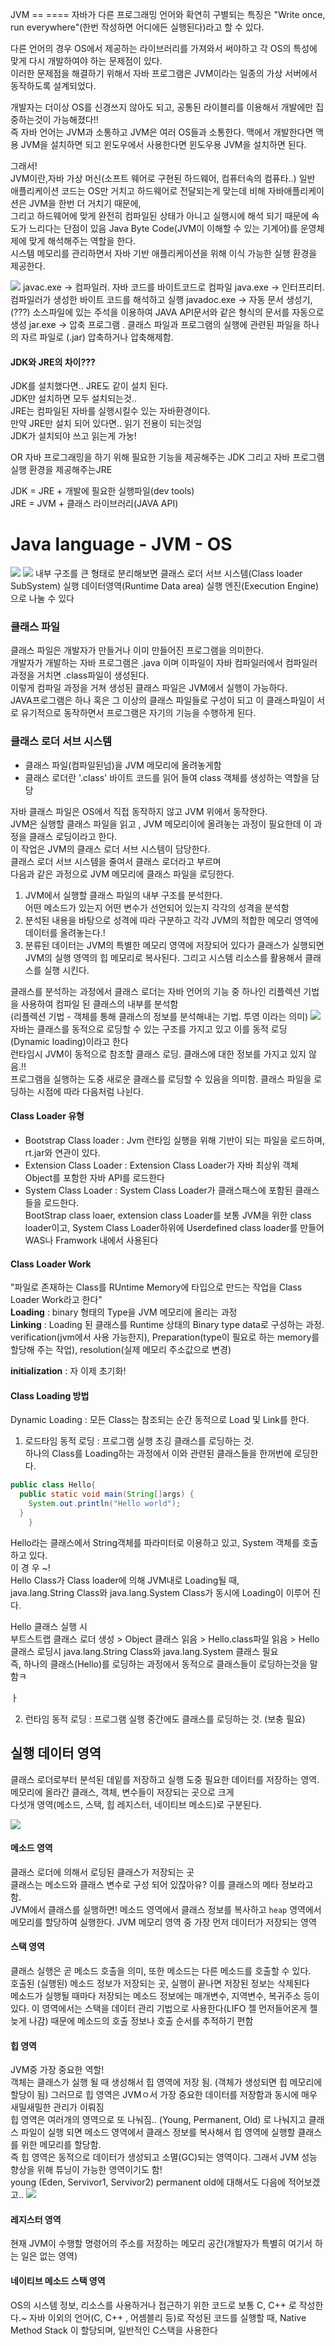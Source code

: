 JVM
== ====
자바가 다른 프로그래밍 언어와 확연히 구별되는 특징은 "Write once, run everywhere"(한번 작성하면 어디에든 실행된다)라고 할 수 있다.  

다른 언어의 경우 OS에서  제공하는 라이브러리를 가져와서 써야하고 각 OS의 특성에 맞게 다시 개발하여야 하는 문제점이 있다.  
이러한 문제점을 해결하기 위해서 자바 프로그램은 JVM이라는 일종의 가상 서버에서  동작하도록 설계되었다.  

개발자는 더이상 OS를 신경쓰지 않아도 되고, 공통된 라이블리를 이용해서 개발에만 집중하는것이 가능해졌다!!  
즉 자바 언어는 JVM과 소통하고 JVM은 여러 OS들과 소통한다. 맥에서 개발한다면 맥용 JVM을 설치하면 되고 윈도우에서 사용한다면 윈도우용 JVM을 설치하면 된다.  


그래서!  
JVM이란,자바 가상 머신(소프트 웨어로 구현된 하드웨어, 컴퓨터속의 컴퓨타..)
일반 애플리케이션 코드는 OS만 거치고 하드웨어로 전달되는게 맞는데 비해 자바애플리케이션은 JVM을 한번 더 거치기 때문에,  
그리고 하드웨어에 맞게 완전히 컴파일된 상태가 아니고 실행시에 해석 되기 때문에 속도가 느리다는 단점이 있음
Java Byte Code(JVM이 이해할 수 있는 기계어)를 운영체제에 맞게 해석해주는 역할을 한다.  
시스템 메모리를 관리하면서 자바 기반 애플리케이션을 위해 이식 가능한 실행 환경을 제공한다.  


<img src = "https://user-images.githubusercontent.com/80088918/148188224-e47d35db-e96e-4d72-bbfb-f048ea688f7e.png">
javac.exe -> 컴파일러. 자바 코드를 바이트코드로 컴파일  
java.exe -> 인터프리터. 컴파일러가 생성한 바이트 코드를 해석하고 실행  
javadoc.exe -> 자동 문서 생성기, (???) 소스파일에 있는 주석을 이용하여 JAVA API문서와 같은 형식의 문서를 자동으로 생성  
jar.exe -> 압축 프로그램 . 클래스 파일과 프로그램의 실행에 관련된 파일을 하나의 자르 파일로 (.jar) 압축하거나 압축해제함.  


#### JDK와 JRE의 차이???  
JDK를 설치했다면.. JRE도 같이 설치 된다.  
JDK만 설치하면 모두 설치되는것..  
JRE는 컴파일된 자바를 실행시킬수 있는 자바환경이다.  
만약 JRE만 설치 되어 있다면.. 읽기 전용이 되는것임  
JDK가 설치되야 쓰고 읽는게 가눙!

OR
자바 프로그래밍을 하기 위해 필요한 기능을 제공해주는 JDK
그리고 자바 프로그램 실행 환경을 제공해주는JRE

JDK = JRE + 개발에 필요한 실행파일(dev tools)  
JRE = JVM + 클래스 라이브러리(JAVA API)

# Java language - JVM - OS
<img src = "https://user-images.githubusercontent.com/80088918/147938970-3122dcd6-f690-43d1-b866-fccab600719b.png">
<img src  ="https://user-images.githubusercontent.com/80088918/148313703-a11ae7e0-b74a-4784-8247-96747e435b7f.png">
내부 구조를 큰 형태로 분리해보면  
클래스 로더 서브 시스템(Class loader SubSystem)  
실행 데이터영역(Runtime Data area)  
실행 엔진(Execution Engine)으로 나눌 수 있다  

### 클래스 파일  

클래스 파일은 개발자가 만들거나 이미 만들어진 프로그램을 의미한다.  
개발자가 개발하는 자바 프로그램은 .java 이며 이파일이 자바 컴파일러에서 컴파일러 과정을 거치면 .class파일이 생성된다.  
이렇게 컴파일 과정을 거쳐 생성된 클래스 파일은 JVM에서 실행이 가능하다.   
JAVA프로그램은 하나 혹은 그 이상의 클래스 파일들로 구성이 되고 이 클래스파일이 서로 유기적으로 동작하면서 프로그램은 자기의 기능을 수행하게 된다.  


### 클래스 로더 서브 시스템
- 클래스 파일(컴파일된넘)을 JVM 메모리에 올려놓게함   
- 클래스 로더란 '.class' 바이트 코드를 읽어 들여 class 객체를 생성하는 역할을 담당

자바 클래스 파일은 OS에서 직접 동작하지 않고 JVM 위에서 동작한다.  
JVM은 실행할 클래스 파일을 읽고 , JVM 메모리이에 올려놓는 과정이 필요한데 이 과정을 클래스 로딩이라고 한다.  
이 작업은 JVM의 클래스 로더 서브 시스템이 담당한다.  
클래스 로더 서브 시스템을 줄여서 클래스 로더라고 부르며   
다음과 같은 과정으로 JVM 메모리에 클래스 파일을 로딩한다.  
1. JVM에서 실행할 클래스 파일의 내부 구조를 분석한다.  
어떤 메소드가 있는지 어떤 변수가 선언되어 있는지 각각의 성격을 분석함  
2. 분석된 내용을 바탕으로 성격에 따라 구분하고 각각 JVM의 적합한 메모리 영역에 데이터를 올려놓는다.!  
3. 분류된 데이터는 JVM의 특별한 메모리 영역에 저장되어 있다가 클래스가 실행되면 JVM의 실행 영역의 힙 메모리로 복사된다. 그리고 시스템 리소스를 활용해서 클래스를 실행 시킨다.  

클래스를  분석하는 과정에서 클래스 로더는 자바 언어의 기능 중 하나인 리플렉션 기법을 사용하여 컴파일 된 클래스의 내부를  분석함  
(리플렉션 기법 - 객체를 통해 클래스의 정보를 분석해내는 기법. 투영 이라는 의미)
<img src = "https://user-images.githubusercontent.com/80088918/147940102-08182ca2-5136-469d-b246-a3511d68d1b6.png">  
자바는 클래스를 동적으로 로딩할 수 있는 구조를 가지고 있고 이를 동적 로딩(Dynamic loading)이라고 한다  
런타임시 JVM이 동적으로 참조할 클래스 로딩. 클래스에 대한 정보를 가지고 있지 않음.!!  
프로그램을 실행하는 도중 새로운 클래스를 로딩할 수 있음을 의미함. 클래스 파일을 로딩하는 시점에 따라 다음처럼 나뉜다.  
#### Class Loader 유형
- Bootstrap Class loader : Jvm 런타임 실행을 위해 기반이 되는 파일을 로드하며, rt.jar와 연관이 있다.  
- Extension Class Loader : Extension Class Loader가 자바 최상위 객체 Object를 포함한 자바 API를 로드한다  
- System Class Loader : System Class Loader가 클래스패스에 포함된 클래스들을 로드한다.  
BootStrap class loaer, extension class Loader를 보통 JVM을 위한 class loader이고, System Class Loader하위에 Userdefined class loader를 만들어 WAS나 Framwork 내에서 사용된다  



#### Class Loader Work  
"파일로 존재하는 Class를 RUntime Memory에 타입으로 만드는 작업을 Class Loader Work라고 한다"  
__Loading__ : binary 형태의 Type을 JVM 메모리에 올리는 과정  
__Linking__ : Loading 된 클래스를 Runtime 상태의 Binary type data로 구성하는 과정. verification(jvm에서 사용 가능한지), Preparation(type이 필요로 하는 memory를 할당해 주는 작업), resolution(실제 메모리 주소값으로 변경)

__initialization__ : 자 이제 초기화!

#### Class Loading 방법
Dynamic Loading : 모든 Class는 참조되는 순간 동적으로 Load 및 Link를 한다.  
1. 로드타임 동적 로딩 : 프로그램 실행 초깅 클래스를 로딩하는 것.   
하나의 Class를 Loading하는 과정에서 이와 관련된 클래스들을 한꺼번에 로딩한다.  

```java
public class Hello{
  public static void main(String[]args) {
	System.out.println("Hello world");
  }
    }
```
Hello라는 클래스에서 String객체를 파라미터로 이용하고 있고, System 객체를 호출하고 있다.  
이 경 우 ~!  
Hello Class가 Class loader에 의해 JVM내로 Loading될 때,  
java.lang.String Class와 java.lang.System Class가 동시에 Loading이 이루어 진다.  

Hello 클래스 실행 시  
부트스트랩 클래스 로더 생성 > Object 클래스 읽음 > Hello.class파일 읽음 > Hello 클래스 로딩시 java.lang.String Class와 java.lang.System 클래스 필요  
즉, 하나의 클래스(Hello)를 로딩하는 과정에서 동적으로 클래스들이 로딩하는것을 말함ㅋ


ㅏ



2. 런타임 동적 로딩 : 프로그램 실행 중간에도 클래스를 로딩하는 것. (보충 필요)

## 실행 데이터 영역
클래스 로더로부터 분석된 데잍를 저장하고 실행 도중 필요한 데이터를 저장하는 영역.  
메모리에 올라간 클래스, 객체, 변수들이 저장되는 곳으로 크게  
다섯개 영역(메소드, 스택, 힙 레지스터, 네이티브 메소드)로 구분된다.  

<img src = "https://user-images.githubusercontent.com/80088918/147941195-41261221-779b-432b-ab74-2ed00e7e30f4.png">  

#### 메소드 영역
클래스 로더에 의해서 로딩된 클래스가 저장되는 곳  
클래스는 메소드와 클래스 변수로 구성 되어 있잖아유? 이를 클래스의 메타 정보라고 함.  
JVM에서 클래스를 실행하면! 메소드 영역에서 클래스 정보를 복사하고 `heap` 영역에서 메모리를 할당하여 실행한다. 
JVM 메모리 영역 중 가장 먼저 데이터가 저장되는 영역

#### 스택 영역
클래스 실행은 곧 메소드 호출을 의미, 또한 메소드는 다른 메소드를 호출할 수 있다.  
호출된 (실행된) 메소드 정보가 저장되는 곳, 실행이 끝나면 저장된 정보는 삭제된다  
메소드가 실행될 때마다 저장되는 메소드 정보에는 매개변수, 지역변수, 복귀주소 등이 있다. 이 영역에서는 스택을 데이터 관리 기법으로 사용한다(LIFO 젤 먼저들어온게 젤 늦게 나감) 때문에 메소드의 호출 정보나 호출 순서를 추적하기 편함  

#### 힙 영역
JVM중 가장 중요한 역할!  
객체는 클래스가 실행 될 때 생성해서 힙 영역에 저장 됨. (객체가 생성되면 힙 메모리에 할당이 됨) 그러므로 힙 영역은 JVMㅇ서 가장 중요한 데이터를 저장함과 동시에 매우 새밀새밀한 관리가 이뤄짐  
힙 영역은 여러개의 영역으로 또 나눠짐.. (Young, Permanent, Old) 로 나눠지고 클래스 파일이 실행 되면 메소드 영역에서 클래스 정보를 복사해서 힙 영역에 실행할 클래스를 위한 메모리를 할당함.  
즉 힙 영역은 동적으로 데이터가 생성되고 소멸(GC)되는 영역이다. 그래서 JVM 성능 향상을 위해 튜닝이 가능한 영역이기도 함!  
young (Eden, Servivor1, Servivor2) permanent old에 대해서도 다음에 적어보겠고..
<img src = "https://user-images.githubusercontent.com/80088918/147942640-93a252ad-9867-4370-b27b-882789e4ef10.png">  
#### 레지스터 영역
현재 JVM이 수행할 명령어의 주소를 저장하는 메모리 공간(개발자가 특별히 여기서 하는 일은 없는 영역)  

#### 네이티브 메소드 스택 영역
OS의 시스템 정보, 리소스를 사용하거나 접근하기 위한 코드로 보통 C, C++ 로 작성한다.~
자바 이외의 언어(C, C++ , 어셈블리 등)로 작성된 코드를 실행할 때, Native Method Stack 이 할당되며, 일반적인 C스택을 사용한다